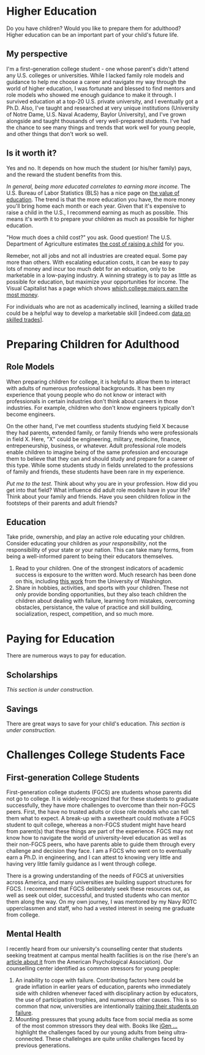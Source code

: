 # Higher Education

Do you have children? Would you like to prepare them for adulthood? Higher education can be an important part of your child's future life.

## My perspective
I'm a first-generation college student - one whose parent's didn't attend any U.S. colleges or universities. While I lacked family role models and guidance to help me choose a career and navigate my way through the world of higher education, I was fortunate and blessed to find mentors and role models who showed me enough guidance to make it through. I survived education at a top-20 U.S. private university, and I eventually got a Ph.D. Also, I've taught and researched at very unique institutions (University of Notre Dame, U.S. Naval Academy, Baylor University), and I've grown alongside and taught thousands of very well-prepared students. I've had the chance to see many things and trends that work well for young people, and other things that don't work so well.

## Is it worth it?
Yes and no. It depends on how much the student (or his/her family) pays, and the reward the student benefits from this.

*In general, being more educated correlates to earning more income.* The U.S. Bureau of Labor Statistics (BLS) has a nice page on [the value of education](https://www.bls.gov/careeroutlook/2018/data-on-display/education-pays.htm). The trend is that the more education you have, the more money you'll bring home each month or each year. Given that it's expensive to raise a child in the U.S., I recommend earning as much as possible. This means it's worth it to prepare your children as much as possible for higher education.

"How much does a child cost?" you ask. Good question! The U.S. Department of Agriculture estimates [the cost of raising a child](https://www.usda.gov/media/blog/2017/01/13/cost-raising-child) for you.

Remeber, not all jobs and not all industries are created equal. Some pay more than others. With escalating education costs, it can be easy to pay lots of money and incur too much debt for an edcuation, only to be marketable in a low-paying industry. A winning strategy is to pay as little as possible for education, but maximize your opportunities for income. The Visual Capitalist has a page which shows [which college majors earn the most money](https://www.visualcapitalist.com/visualizing-salaries-college-degrees/).

For individuals who are not as academically inclined, learning a skilled trade could be a helpful way to develop a marketable skill [indeed.com [data on skilled trades](https://www.indeed.com/cmp/Skilled-Trades/salaries)].


# Preparing Children for Adulthood

## Role Models
When preparing children for college, it is helpful to allow them to interact with adults of numerous professional backgrounds. It has been my experience that young people who do not know or interact with professionals in certain industries don't think about careers in those industries. For example, children who don't know engineers typically don't become engineers.

On the other hand, I've met countless students studying field X because they had parents, extended family, or family friends who were professionals in field X. Here, "X" could be engineering, military, medicine, finance, entrepeneurship, business, or whatever. Adult professional role models enable children to imagine being of the same profession and encourage them to believe that they can and should study and prepare for a career of this type. While some students study in fields unrelated to the professions of family and friends, these students have been rare in my experience.

*Put me to the test.* Think about why you are in your profession. How did you get into that field? What influence did adult role models have in your life? Think about your family and friends. Have you seen children follow in the footsteps of their parents and adult friends?

## Education
Take pride, ownership, and play an active role educating your children. Consider educating your children as *your responsibility*, not the responsibility of your state or your nation.  This can take many forms, from being a well-informed parent to being their educators themselves.

1. Read to your children. One of the strongest indicators of academic success is exposure to the written word. Much research has been done on this, including [this work](https://www.washington.edu/news/2017/08/28/how-reading-and-writing-with-your-child-boost-more-than-just-literacy/) from the University of Washington.
2. Share in hobbies, activities, and sports with your children. These not only provide bonding opportunities, but they also teach children the children about dealing with failure, learning from mistakes, overcoming obstacles, persistance, the value of practice and skill building, socialization, respect, competition, and so much more.


# Paying for Education
There are numerous ways to pay for education.

## Scholarships
*This section is under construction.*

## Savings
There are great ways to save for your child's education. *This section is under construction.*


# Challenges College Students Face

## First-generation College Students
First-generation college students (FGCS) are students whose parents did not go to college. It is widely-recognized that for these students to graduate successfully, they have more challenges to overcome than their non-FGCS peers.  First, the have no trusted adults or close role models who can tell them what to expect. A break-up with a sweetheart could motivate a FGCS student to quit college, whereas a non-FGCS student might have heard from parent(s) that these things are part of the experience. FGCS may not know how to navigate the world of university-level education as well as their non-FGCS peers, who have parents able to guide them through every challenge and decision they face. I am a FGCS who went on to eventually earn a Ph.D. in engineering, and I can attest to knowing very little and having very little family guidance as I went through college.

There is a growing understanding of the needs of FGCS at universities across America, and many universities are building support structures for FGCS. I recommend that FGCS deliberately seek these resources out, as well as seek out older, successful, and trusted students who can mentor them along the way. On my own journey, I was mentored by my Navy ROTC upperclassmen and staff, who had a vested interest in seeing me graduate from college.

## Mental Health
I recently heard from our university's counselling center that students seeking treatment at campus mental health facilities is on the rise (here's an [article about it](https://www.apa.org/advocacy/higher-education/mental-health/) from the American Psychological Association). Our counselling center identified as common stressors for young people:
1. An inability to cope with failure. Contributing factors here could be grade inflation in earlier years of education, parents who immediately side with children whenever faced with disciplinary action by educators, the use of participation trophies, and numerous other causes. This is so common that now, universities are intentionally [training their students on failure](https://www.wsj.com/articles/failure-101-colleges-teach-students-how-to-cope-with-setbacks-11545129000).
2. Mounting pressures that young adults face from social media as some of the most common stressors they deal with. Books like [iGen ...](http://www.jeantwenge.com/igen-book-by-dr-jean-twenge/) highlight the challenges faced by our young adults from being ultra-connected. These challelnges are quite unlike challenges faced by previous generations. 
